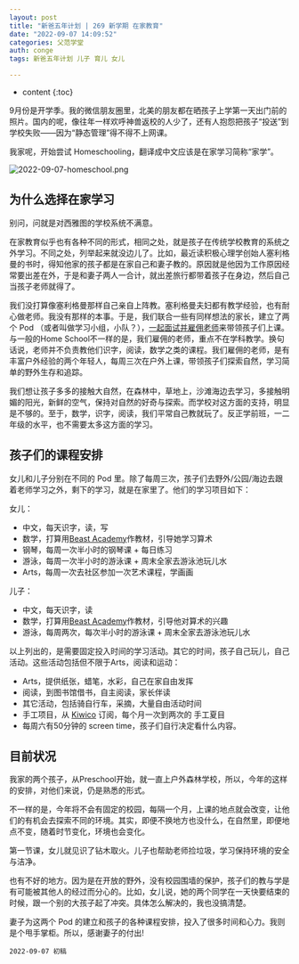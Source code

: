```yaml
---
layout: post
title: "新爸五年计划 | 269 新学期 在家教育"
date: "2022-09-07 14:09:52"
categories: 父范学堂
auth: conge
tags: 新爸五年计划 儿子 育儿 女儿

---
```

* content
{:toc}

9月份是开学季。我的微信朋友圈里，北美的朋友都在晒孩子上学第一天出门前的照片。国内的呢，像往年一样欢呼神兽返校的人少了，还有人抱怨把孩子“投送”到学校失败——因为“静态管理”得不得不上网课。

我家呢，开始尝试 Homeschooling，翻译成中文应该是在家学习简称“家学”。




![2022-09-07-homeschool.png](https://s2.loli.net/2022/09/08/e39v7ZAb5HzNUd1.png)

## 为什么选择在家学习

别问，问就是对西雅图的学校系统不满意。

在家教育似乎也有各种不同的形式，相同之处，就是孩子在传统学校教育的系统之外学习。不同之处，列举起来就没边儿了。比如，最近读积极心理学创始人塞利格曼的书时，得知他家的孩子都是在家自己和妻子教的。原因就是他因为工作原因经常要出差在外，于是和妻子两人一合计，就出差旅行都带着孩子在身边，然后自己当孩子老师就得了。

我们没打算像塞利格曼那样自己亲自上阵教。塞利格曼夫妇都有教学经验，也有耐心做老师。我没有那样的本事。于是，我们联合一些有同样想法的家长，建立了两个 Pod （或者叫做学习小组，小队？），[一起面试并雇佣老师](/2022/04/10/NewDaddy-Storm/)来带领孩子们上课。与一般的Home School不一样的是，我们雇佣的老师，重点不在学科教学。换句话说，老师并不负责教他们识字，阅读，数学之类的课程。我们雇佣的老师，是有丰富户外经验的两个年轻人，每周三次在户外上课，带领孩子们探索自然，学习简单的野外生存和追踪。

我们想让孩子多多的接触大自然，在森林中，草地上，沙滩海边去学习，多接触明媚的阳光，新鲜的空气，保持对自然的好奇与探索。而学校对这方面的支持，明显是不够的。至于，数学，识字，阅读，我们平常自己教就玩了。反正学前班，一二年级的水平，也不需要太多这方面的学习。

## 孩子们的课程安排

女儿和儿子分别在不同的 Pod 里。除了每周三次，孩子们去野外/公园/海边去跟着老师学习之外，剩下的学习，就是在家里了。他们的学习项目如下：

女儿：
* 中文，每天识字，读，写
* 数学，打算用[Beast Academy](https://beastacademy.com/)作教材，引导她学习算术
* 钢琴，每周一次半小时的钢琴课 + 每日练习
* 游泳，每周一次半小时的游泳课 + 周末全家去游泳池玩儿水
* Arts，每周一次去社区参加一次艺术课程，学画画


儿子：
* 中文，每天识字，读
* 数学，打算用[Beast Academy](https://beastacademy.com/)作教材，引导他对算术的兴趣
* 游泳，每周两次，每次半小时的游泳课 + 周末全家去游泳池玩儿水

以上列出的，是需要固定投入时间的学习活动。其它的时间，孩子自己玩儿，自己活动。这些活动包括但不限于Arts，阅读和运动：

* Arts，提供纸张，蜡笔，水彩，自己在家自由发挥
* 阅读，到图书馆借书，自主阅读，家长伴读
* 其它活动，包括骑自行车，采摘，大量自由活动时间
* 手工项目，从 [Kiwico](https://www.kiwico.com/) 订阅，每个月一次到两次的 手工夏目
* 每周六有50分钟的 screen time，孩子们自行决定看什么内容。

## 目前状况

我家的两个孩子，从Preschool开始，就一直上户外森林学校，所以，今年的这样的安排，对他们来说，仍是熟悉的形式。

不一样的是，今年将不会有固定的校园，每隔一个月，上课的地点就会改变，让他们的有机会去探索不同的环境。其实，即便不换地方也没什么，在自然里，即便地点不变，随着时节变化，环境也会变化。

第一节课，女儿就见识了钻木取火。儿子也帮助老师捡垃圾，学习保持环境的安全与洁净。

也有不好的地方。因为是在开放的野外，没有校园围墙的保护，孩子们的教与学是有可能被其他人的经过而分心的。比如，女儿说，她的两个同学在一天快要结束的时候，跟一个别的大孩子起了冲突。具体怎么解决的，我也没搞清楚。

妻子为这两个 Pod 的建立和孩子的各种课程安排，投入了很多时间和心力。我则是个甩手掌柜。所以，感谢妻子的付出!

```
2022-09-07 初稿
```
